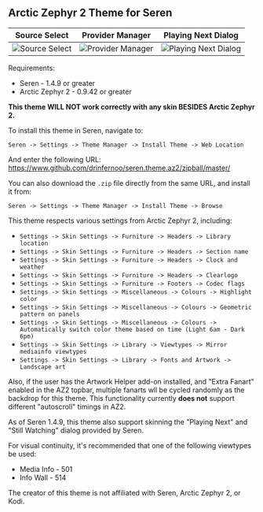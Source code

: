 
## Arctic Zephyr 2 Theme for Seren

|                  Source Select                  |               Provider Manager                     |                Playing Next Dialog                    |
|:-----------------------------------------------:|:--------------------------------------------------:|:-----------------------------------------------------:|
| ![Source Select](https://imgur.com/K0Z7M7g.jpg) | ![Provider Manager](https://imgur.com/r3EvhRq.jpg) | ![Playing Next Dialog](https://imgur.com/4koj1dd.jpg) |

Requirements:
* Seren - 1.4.9 or greater
* Arctic Zephyr 2 - 0.9.42 or greater

**This theme WILL NOT work correctly with any skin BESIDES Arctic Zephyr 2.**

To install this theme in Seren, navigate to:

`Seren -> Settings -> Theme Manager -> Install Theme -> Web Location`

And enter the following URL:
https://www.github.com/drinfernoo/seren.theme.az2/zipball/master/

You can also download the `.zip` file directly from the same URL, and install it from:

`Seren -> Settings -> Theme Manager -> Install Theme -> Browse`

This theme respects various settings from Arctic Zephyr 2, including:
* `Settings -> Skin Settings -> Furniture -> Headers -> Library location`
* `Settings -> Skin Settings -> Furniture -> Headers -> Section name`
* `Settings -> Skin Settings -> Furniture -> Headers -> Clock and weather`
* `Settings -> Skin Settings -> Furniture -> Headers -> Clearlogo`
* `Settings -> Skin Settings -> Furniture -> Footers -> Codec flags`
* `Settings -> Skin Settings -> Miscellaneous -> Colours -> Highlight color`
* `Settings -> Skin Settings -> Miscellaneous -> Colours -> Geometric pattern on panels`
* `Settings -> Skin Settings -> Miscellaneous -> Colours -> Automatically switch color theme based on time (Light 6am - Dark 6pm)`
* `Settings -> Skin Settings -> Library -> Viewtypes -> Mirror mediainfo viewtypes`
* `Settings -> Skin Settings -> Library -> Fonts and Artwork -> Landscape art`

Also, if the user has the Artwork Helper add-on installed, and "Extra Fanart" enabled in the AZ2 topbar,
multiple fanarts wll be cycled randomly as the backdrop for this theme. This functionality currently **does not** support different
"autoscroll" timings in AZ2.

As of Seren 1.4.9, this theme also support skinning the "Playing Next" and "Still Watching" dialog provided by Seren.

For visual continuity, it's recommended that one of the following viewtypes be used:
* Media Info - 501
* Info Wall - 514

The creator of this theme is not affiliated with Seren, Arctic Zephyr 2, or Kodi.
